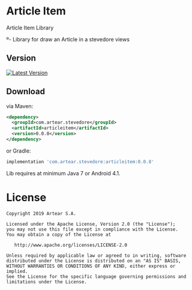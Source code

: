# Article Item
Article Item Library

º- Library for draw an Article in a stevedore views


Version 
--------

[![Latest Version](https://api.bintray.com/packages/artearmobile/Android/Article-Item/images/download.svg)](https://bintray.com/artearmobile/Android/Article-Item/_latestVersion)


Download
--------
via Maven:
```xml
<dependency>
  <groupId>com.artear.stevedore</groupId>
  <artifactId>articleitem</artifactId>
  <version>0.0.8</version>
</dependency>
```
or Gradle:
```groovy
implementation 'com.artear.stevedore:articleitem:0.0.8'
```
Lib requires at minimum Java 7 or Android 4.1.


License
=======

    Copyright 2019 Artear S.A.

    Licensed under the Apache License, Version 2.0 (the "License");
    you may not use this file except in compliance with the License.
    You may obtain a copy of the License at

       http://www.apache.org/licenses/LICENSE-2.0

    Unless required by applicable law or agreed to in writing, software
    distributed under the License is distributed on an "AS IS" BASIS,
    WITHOUT WARRANTIES OR CONDITIONS OF ANY KIND, either express or implied.
    See the License for the specific language governing permissions and
    limitations under the License.